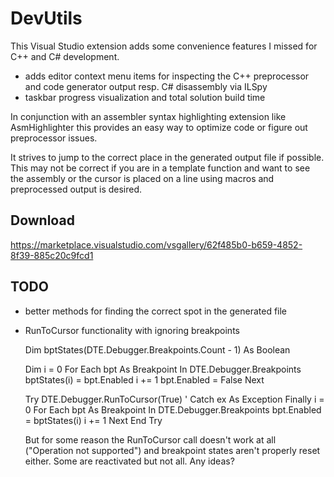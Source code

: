 DevUtils
========

This Visual Studio extension adds some convenience features I missed for C++ and C# development.

- adds editor context menu items for inspecting the C++ preprocessor and code generator output resp. C# disassembly via ILSpy
- taskbar progress visualization and total solution build time

In conjunction with an assembler syntax highlighting extension like AsmHighlighter this provides an easy way to optimize code or figure out preprocessor issues.

It strives to jump to the correct place in the generated output file if possible.
This may not be correct if you are in a template function and want to see the assembly or the cursor is placed on a line using macros and preprocessed output is desired.


Download
--------
https://marketplace.visualstudio.com/vsgallery/62f485b0-b659-4852-8f39-885c20c9fcd1


TODO
----
- better methods for finding the correct spot in the generated file
- RunToCursor functionality with ignoring breakpoints


    Dim bptStates(DTE.Debugger.Breakpoints.Count - 1) As Boolean


    Dim i = 0
    For Each bpt As Breakpoint In DTE.Debugger.Breakpoints
        bptStates(i) = bpt.Enabled
        i += 1
        bpt.Enabled = False
    Next

    Try
        DTE.Debugger.RunToCursor(True)
        '       Catch ex As Exception
    Finally
        i = 0
        For Each bpt As Breakpoint In DTE.Debugger.Breakpoints
            bpt.Enabled = bptStates(i)
            i += 1
        Next
    End Try
	
	
	But for some reason the RunToCursor call doesn't work at all ("Operation not supported") and breakpoint states aren't properly reset either. Some are reactivated but not all. Any ideas?